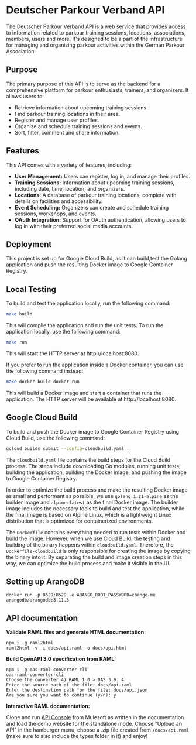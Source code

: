 # Deutscher Parkour Verband API

The Deutscher Parkour Verband API is a web service that provides access to information related to parkour training
sessions, locations, associations, members, users and more. It's designed to be a part of the infrastructure for
managing and organizing parkour activities within the German Parkour Association.

## Purpose

The primary purpose of this API is to serve as the backend for a comprehensive platform for parkour enthusiasts,
trainers, and organizers. It allows users to:

- Retrieve information about upcoming training sessions.
- Find parkour training locations in their area.
- Register and manage user profiles.
- Organize and schedule training sessions and events.
- Sort, filter, comment and share information.

## Features

This API comes with a variety of features, including:

- **User Management:** Users can register, log in, and manage their profiles.
- **Training Sessions:** Information about upcoming training sessions, including date, time, location, and organizers.
- **Locations:** A database of parkour training locations, complete with details on facilities and accessibility.
- **Event Scheduling:** Organizers can create and schedule training sessions, workshops, and events.
- **OAuth Integration:** Support for OAuth authentication, allowing users to log in with their preferred social media accounts.

## Deployment
This project is set up for Google Cloud Build, as it can build,test the Golang application and push the
resulting Docker image to Google Container Registry.

## Local Testing
To build and test the application locally, run the following command:

```sh
make build
```
This will compile the application and run the unit tests. To run the application locally, use the following command:
```sh
make run
```
This will start the HTTP server at http://localhost:8080.

If you prefer to run the application inside a Docker container, you can use the following command instead:
```sh
make docker-build docker-run
```
This will build a Docker image and start a container that runs the application. The HTTP server will be available
at http://localhost:8080.

## Google Cloud Build
To build and push the Docker image to Google Container Registry using Cloud Build, use the following command:
```sh
gcloud builds submit --config=cloudbuild.yaml .
```
The `cloudbuild.yaml` file contains the build steps for the Cloud Build process. The steps include downloading
Go modules, running unit tests, building the application, building the Docker image, and pushing the image to
Google Container Registry.

In order to optimize the build process and make the resulting Docker image as small and performant as possible,
we use `golang:1.21-alpine` as the builder image and `alpine:latest` as the final Docker image. The builder
image includes the necessary tools to build and test the application, while the final image is based on Alpine
Linux, which is a lightweight Linux distribution that is optimized for containerized environments.

The `Dockerfile` contains everything needed to run tests within Docker and build the image. However, when we use
Cloud Build, the testing and building of the binary happens within `cloudbuild.yaml`. Therefore, the
`Dockerfile-cloudbuild` is only responsible for creating the image by copying the binary into it. By separating
the build and image creation steps in this way, we can optimize the build process and make it visible in the UI.

## Setting up ArangoDB

    docker run -p 8529:8529 -e ARANGO_ROOT_PASSWORD=change-me arangodb/arangodb:3.11.3

## API documentation

**Validate RAML files and generate HTML documentation:**

    npm i -g raml2html
    raml2html -v -i docs/api.raml -o docs/api.html

**Build OpenAPI 3.0 specification from RAML:**

    npm i -g oas-raml-converter-cli
    oas-raml-converter-cli
    Choose the converter 4) RAML 1.0 > OAS 3.0: 4
    Enter the source path of the file: docs/api.raml
    Enter the destination path for the file: docs/api.json
    Are you sure you want to continue (y/n): y

**Interactive RAML documentation:**

Clone and run [API Console](https://github.com/mulesoft/api-console) from Mulesoft as written in the documentation
and load the demo website for the standalone mode. Choose "Upload an API" in the hamburger menu, choose a .zip file
created from `/docs/api.raml` (make sure to also include the types folder in it) and enjoy!